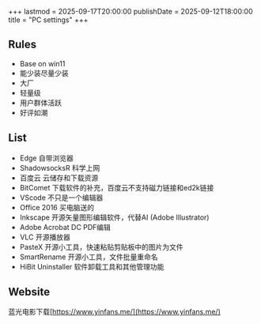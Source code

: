 +++
lastmod = 2025-09-17T20:00:00
publishDate = 2025-09-12T18:00:00
title = "PC settings"
+++

## Rules

- Base on win11
- 能少装尽量少装
- 大厂
- 轻量级
- 用户群体活跃
- 好评如潮

## List

- Edge 自带浏览器
- ShadowsocksR 科学上网
- 百度云 云储存和下载资源
- BitComet 下载软件的补充，百度云不支持磁力链接和ed2k链接
- VScode 不只是一个编辑器
- Office 2016 买电脑送的
- Inkscape 开源矢量图形编辑软件，代替AI (Adobe Illustrator)
- Adobe Acrobat DC PDF编辑
- VLC 开源播放器
- PasteX 开源小工具，快速粘贴剪贴板中的图片为文件
- SmartRename 开源小工具，文件批量重命名
- HiBit Uninstaller 软件卸载工具和其他管理功能

## Website

蓝光电影下载[https://www.yinfans.me/](https://www.yinfans.me/)